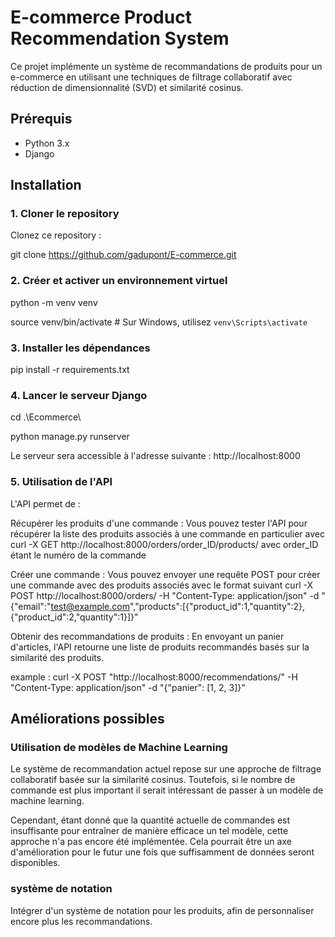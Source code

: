 # E-commerce Product Recommendation System

Ce projet implémente un système de recommandations de produits pour un e-commerce en utilisant une techniques de filtrage collaboratif avec réduction de dimensionnalité (SVD) et similarité cosinus.

## Prérequis

- Python 3.x
- Django

## Installation

### 1. Cloner le repository

Clonez ce repository :


git clone https://github.com/gadupont/E-commerce.git


### 2. Créer et activer un environnement virtuel

python -m venv venv

source venv/bin/activate  # Sur Windows, utilisez `venv\Scripts\activate`


### 3. Installer les dépendances

pip install -r requirements.txt



### 4. Lancer le serveur Django

cd .\Ecommerce\

python manage.py runserver

Le serveur sera accessible à l'adresse suivante : http://localhost:8000


### 5. Utilisation de l'API


L'API permet de :

Récupérer les produits d'une commande : Vous pouvez tester l'API pour récupérer la liste des produits associés à une commande en particulier avec 
curl -X GET http://localhost:8000/orders/order_ID/products/       avec order_ID étant le numéro de la commande


Créer une commande : Vous pouvez envoyer une requête POST pour créer une commande avec des produits associés avec le format suivant 
curl -X POST http://localhost:8000/orders/ -H "Content-Type: application/json" -d "{\"email\":\"test@example.com\",\"products\":[{\"product_id\":1,\"quantity\":2},{\"product_id\":2,\"quantity\":1}]}"


Obtenir des recommandations de produits : En envoyant un panier d'articles, l'API retourne une liste de produits recommandés basés sur la similarité des produits.

example : curl -X POST "http://localhost:8000/recommendations/" -H "Content-Type: application/json" -d "{\"panier\": [1, 2, 3]}"



## Améliorations possibles

### Utilisation de modèles de Machine Learning

Le système de recommandation actuel repose sur une approche de filtrage collaboratif basée sur la similarité cosinus. Toutefois, si le nombre de commande est plus important il serait intéressant de passer à un modèle de machine learning.

Cependant, étant donné que la quantité actuelle de commandes est insuffisante pour entraîner de manière efficace un tel modèle, cette approche n'a pas encore été implémentée. Cela pourrait être un axe d'amélioration pour le futur une fois que suffisamment de données seront disponibles.

### système de notation

Intégrer d'un système de notation pour les produits, afin de personnaliser encore plus les recommandations.

 
